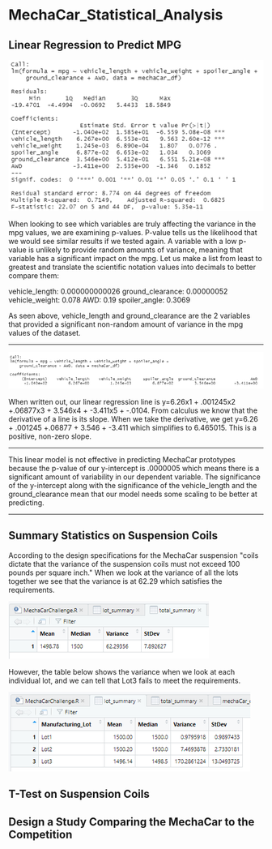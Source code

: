 # MechaCar_Statistical_Analysis

## Linear Regression to Predict MPG

![](images/mpg.png)

When looking to see which variables are truly affecting the variance in the mpg values, we are examining p-values. P-value tells us the likelihood that we would see similar results if we tested again. A variable with a low p-value is unlikely to provide random amounts of variance, meaning that variable has a significant impact on the mpg. 
Let us make a list from least to greatest and translate the scientific notation values into decimals to better compare them:

vehicle_length:   0.000000000026
ground_clearance: 0.00000052
vehicle_weight:   0.078
AWD:              0.19
spoiler_angle:    0.3069

As seen above, vehicle_length and ground_clearance are the 2 variables that provided a significant non-random amount of variance in the mpg values of the dataset.
________________________________________________________________________________

![](images/mpgline.png)

When written out, our linear regression line is y=6.26x1 + .001245x2 +.06877x3 + 3.546x4 + -3.411x5 + -.0104. From calculus we know that the derivative of a line is its slope. When we take the derivative, we get y=6.26 + .001245 +.06877 + 3.546 + -3.411 which simplifies to 6.465015. This is a positive, non-zero slope.
________________________________________________________________________________
This linear model is not effective in predicting MechaCar prototypes because the p-value of our y-intercept is .0000005 which means there is a significant amount of variability in our dependent variable. The significance of the y-intercept along with the significance of the vehicle_length and the ground_clearance mean that our model needs some scaling to be better at predicting.
________________________________________________________________________________


## Summary Statistics on Suspension Coils
According to the design specifications for the MechaCar suspension "coils dictate that the variance of the suspension coils must not exceed 100 pounds per square inch." When we look at the variance of all the lots together we see that the variance is at 62.29 which satisfies the requirements.

![](images/totsum.png)

However, the table below shows the variance when we look at each individual lot, and we can tell that Lot3 fails to meet the requirements.

![](images/lotsum.png)

## T-Test on Suspension Coils


## Design a Study Comparing the MechaCar to the Competition


